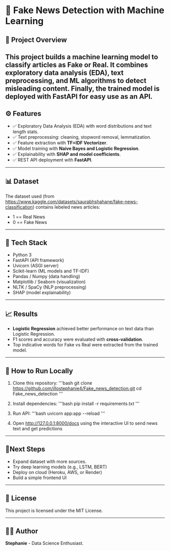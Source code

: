 # 📰 Fake News Detection with Machine Learning

## 📌 Project Overview
This project builds a **machine learning model** to classify articles as **Fake**
or **Real.**
It combines **exploratory data analysis (EDA)**, **text preprocessing**, and
**ML algorithms** to detect misleading content.
Finally, the trained model is deployed with **FastAPI** for easy use as an API.
---

## ⚙️ Features
- ✅ Exploratory Data Analysis (EDA) with word distributions and text length stats.
- ✅ Text preprocessing: cleaning, stopword removal, lemmatization.
- ✅ Feature extraction with **TF=IDF Vectorizer**.
- ✅ Model training with **Naive Bayes and Logistic Regression**.
- ✅ Explainability with **SHAP and model coefficients**.
- ✅ REST API deployment with **FastAPI**.

---

## 📊 Dataset
The dataset used (from https://www.kaggle.com/datasets/saurabhshahane/fake-news-classification)
contains lebeled news articles:
- 1 == Real News
- 0 == Fake News

---

## 🧪 Tech Stack
- Python 3
- FastAPI (API framework)
- Uvicorn (ASGI server)
- Scikit-learn (ML models and TF-IDF)
- Pandas / Numpy (data handling)
- Matplotlib / Seaborn (visualization)
- NLTK / SpaCy (NLP preprocessing)
- SHAP (model explainability)

---
## 📈 Results
- **Logistic Regression** achieved better performance on text data than Logistic
Regression.
- F1 scores and accuracy were evaluated with **cross-validation**.
- Top indicative words for Fake vs Real were extracted from the trained model.

---


## 🚀 How to Run Locally
1. Clone this repository:
   '''bash
   git clone https://github.com/illostephanie4/Fake_news_detection.git
   cd Fake_news_detection
   '''

2. Install dependencies:
   '''bash
   pip install -r requirements.txt
   '''

3. Run API:
   '''bash
   uvicorn app:app --reload
   '''

4. Open http://127.0.0.1:8000/docs using the interactive UI to send news text
and get predictions

---

## 🔮Next Steps
- Expand dataset with more sources.
- Try deep learning models (e.g., LSTM, BERT)
- Deploy on cloud (Heroku, AWS, or Render)
- Build a simple frontend UI

---

## 🔰 License
This project is licensed under the MIT License.

---

## 👩‍💻 Author
**Stephanie** - Data Science Enthusiast.
